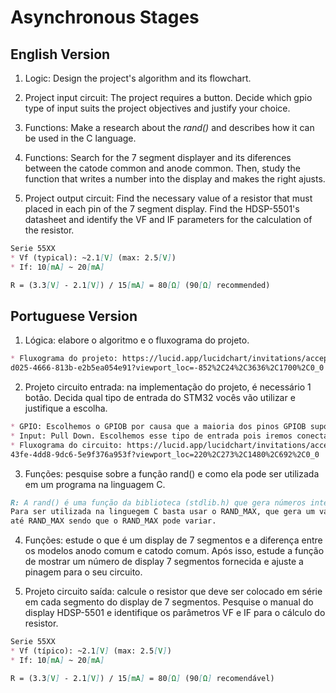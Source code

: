# Asynchronous Stages 

## English Version

1. Logic: Design the project's algorithm and its flowchart.

2. Project input circuit: The project requires a button. Decide which gpio type of input suits the project objectives and justify your choice.

3. Functions: Make a research about the *rand()* and describes how it can be used in the C language.

4. Functions: Search for the 7 segment displayer and its diferences between the catode common and anode common. Then, study the function that writes a number into the display and makes the right ajusts.

5. Project output circuit: Find the necessary value of a resistor that must placed in each pin of the 7 segment display. Find the HDSP-5501's datasheet and identify the VF and IF parameters for the calculation of the resistor.

```markdown
Serie 55XX
* Vf (typical): ~2.1[V] (max: 2.5[V])
* If: 10[mA] ~ 20[mA]

R = (3.3[V] - 2.1[V]) / 15[mA] = 80[Ω] (90[Ω] recommended)
```

## Portuguese Version

1. Lógica: elabore o algoritmo e o fluxograma do projeto.

```markdown
* Fluxograma do projeto: https://lucid.app/lucidchart/invitations/accept/inv_041dea28-
d025-4666-813b-e2b5ea054e91?viewport_loc=-852%2C24%2C3636%2C1700%2C0_0
```

2. Projeto circuito entrada: na implementação do projeto, é necessário 1 botão. Decida qual tipo de entrada do STM32 vocês vão utilizar e justifique a escolha.

```markdown
* GPIO: Escolhemos o GPIOB por causa que a maioria dos pinos GPIOB suportam 5v
* Input: Pull Down. Escolhemos esse tipo de entrada pois iremos conectar o botão entre **VCC** e o pino de entrada.
* Fluxograma do circuito: https://lucid.app/lucidchart/invitations/accept/inv_ec10d772-
43fe-4dd8-9dc6-5e9f376a953f?viewport_loc=220%2C273%2C1480%2C692%2C0_0
```

3. Funções: pesquise sobre a função rand() e como ela pode ser utilizada em um programa na linguagem C.

```markdown
R: A rand() é uma função da biblioteca (stdlib.h) que gera números inteiros aleatórios.
Para ser utilizada na linguegem C basta usar o RAND_MAX, que gera um valor de 0
até RAND_MAX sendo que o RAND_MAX pode variar.
```

4. Funções: estude o que é um display de 7 segmentos e a diferença entre os modelos anodo comum e catodo comum. Após isso, estude a função de mostrar um número de display 7 segmentos fornecida e ajuste a pinagem para o seu circuito.

5. Projeto circuito saída: calcule o resistor que deve ser colocado em série em cada segmento do display de 7 segmentos. Pesquise o manual do display HDSP-5501 e identifique os parâmetros VF e IF para o cálculo do resistor.

```markdown
Serie 55XX
* Vf (típico): ~2.1[V] (max: 2.5[V])
* If: 10[mA] ~ 20[mA]

R = (3.3[V] - 2.1[V]) / 15[mA] = 80[Ω] (90[Ω] recomendável)
```